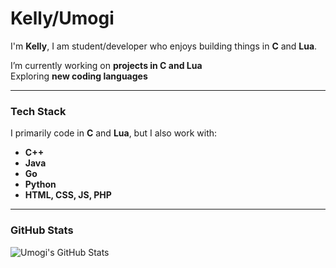 # Kelly/Umogi

I'm **Kelly**, I am student/developer who enjoys building things in **C** and **Lua**.  

I’m currently working on **projects in C and Lua**  
Exploring **new coding languages**  

---

### Tech Stack  
I primarily code in **C** and **Lua**, but I also work with:  

- **C++**  
- **Java**  
- **Go**  
- **Python**  
- **HTML, CSS, JS, PHP**  

---

### GitHub Stats  
![Umogi's GitHub Stats](https://github-readme-stats.vercel.app/api?username=Umogi&show_icons=true&theme=radical)  
